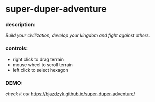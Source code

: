 # super-duper-adventure

### description:
*Build your civilization, develop your kingdom and fight against others.*

### controls:
- right click to drag terrain
- mouse wheel to scroll terrain
- left click to select hexagon

### DEMO:
*check it out* https://bjazdzyk.github.io/super-duper-adventure/
